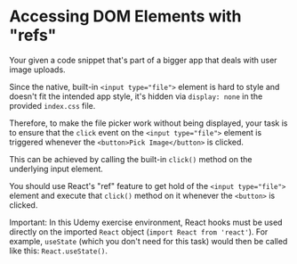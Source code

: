 # Accessing DOM Elements with "refs"

Your given a code snippet that's part of a bigger app that deals with user image uploads.

Since the native, built-in `<input type="file">` element is hard to style and doesn't fit the intended app style, it's hidden via `display: none` in the provided `index.css` file.

Therefore, to make the file picker work without being displayed, your task is to ensure that the `click` event on the `<input type="file">` element is triggered whenever the `<button>Pick Image</button>` is clicked.

This can be achieved by calling the built-in `click()` method on the underlying input element.

You should use React's "ref" feature to get hold of the `<input type="file">` element and execute that `click()` method on it whenever the `<button>` is clicked.

Important: In this Udemy exercise environment, React hooks must be used directly on the imported `React` object (`import React from 'react'`). For example, `useState` (which you don't need for this task) would then be called like this: `React.useState()`.
